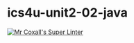 # ics4u-unit2-02-java

[![Mr Coxall's Super Linter](https://github.com/Aidan-Lalonde-Novales/ics4u-unit2-02-java/workflows/Mr%20Coxall's%20Super%20Linter/badge.svg)](https://github.com/Aidan-Lalonde-Novales/ics4u-unit2-02-java/actions/)
